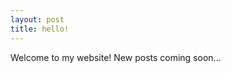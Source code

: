 ```yaml
---
layout: post
title: hello!
---
```



<div class="message">
  Welcome to my website! New posts coming soon... 
</div>

